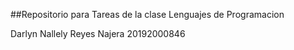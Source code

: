##Repositorio para Tareas de la clase Lenguajes de Programacion

Darlyn Nallely Reyes Najera
20192000846

